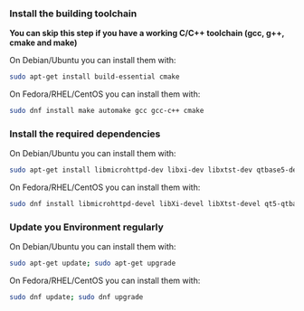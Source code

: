 ### Install the building toolchain
**You can skip this step if you have a working C/C++ toolchain (gcc, g++, cmake and make)**

On Debian/Ubuntu you can install them with:

```bash
sudo apt-get install build-essential cmake
```

On Fedora/RHEL/CentOS you can install them with:

```bash
sudo dnf install make automake gcc gcc-c++ cmake 
```

### Install the required dependencies

On Debian/Ubuntu you can install them with:

```bash
sudo apt-get install libmicrohttpd-dev libxi-dev libxtst-dev qtbase5-dev libqt5x11extras5-dev qttools5-dev qttools5-dev-tools libgcrypt20-dev zlib1g-dev
```

On Fedora/RHEL/CentOS you can install them with:

```bash
sudo dnf install libmicrohttpd-devel libXi-devel libXtst-devel qt5-qtbase-devel qt5-linguist qt5-qtx11extras qt5-qtx11extras-devel qt5-qttools libgcrypt-devel zlib-devel
```

### Update you Environment regularly

On Debian/Ubuntu you can install them with:

```bash
sudo apt-get update; sudo apt-get upgrade
```

On Fedora/RHEL/CentOS you can install them with:

```bash
sudo dnf update; sudo dnf upgrade
```